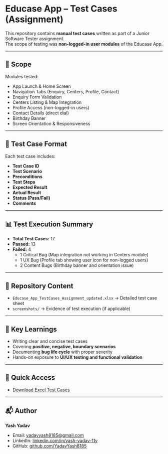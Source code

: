 # Educase App – Test Cases (Assignment)

This repository contains **manual test cases** written as part of a Junior Software Tester assignment.  
The scope of testing was **non-logged-in user modules** of the Educase App.

---

## 📌 Scope

Modules tested:
- App Launch & Home Screen
- Navigation Tabs (Enquiry, Centers, Profile, Contact)
- Enquiry Form Validation
- Centers Listing & Map Integration
- Profile Access (non-logged-in users)
- Contact Details (direct dial)
- Birthday Banner
- Screen Orientation & Responsiveness

---

## 📝 Test Case Format

Each test case includes:
- **Test Case ID**
- **Test Scenario**
- **Preconditions**
- **Test Steps**
- **Expected Result**
- **Actual Result**
- **Status (Pass/Fail)**
- **Comments**

---

## 📊 Test Execution Summary

- **Total Test Cases:** 17  
- **Passed:** 13  
- **Failed:** 4  
  - 1 Critical Bug (Map integration not working in Centers module)  
  - 1 UX Bug (Profile tab showing user icon for non-logged users)  
  - 2 Content Bugs (Birthday banner and orientation issue)

---

## 📂 Repository Content

- `Educase_App_TestCases_Assignment_updated.xlsx` → Detailed test case sheet  
- `screenshots/` → Evidence of test execution (if applicable)

---

## 🚀 Key Learnings

- Writing clear and concise test cases  
- Covering **positive, negative, boundary scenarios**  
- Documenting **bug life cycle** with proper severity  
- Hands-on exposure to **UI/UX testing and functional validation**

---

## 🔗 Quick Access

- [Download Excel Test Cases](./Educase_App_TestCases_Assignment_updated.xlsx)

---

## 📬 Author

**Yash Yadav**  
- Email: yadavyash8185@gmail.com  
- LinkedIn: [linkedin.com/in/yash-yadav-11y](https://linkedin.com/in/yash-yadav-11y)  
- GitHub: [github.com/YadavYash8185](https://github.com/YadavYash8185)
